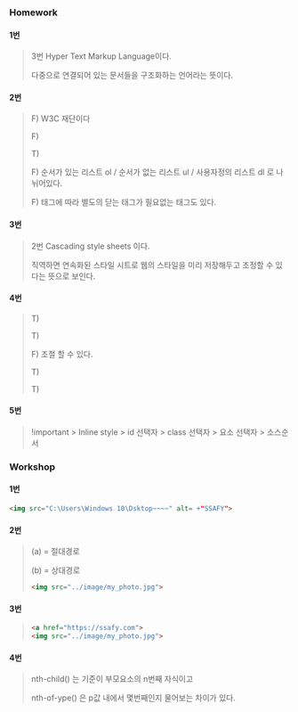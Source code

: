 ### Homework



#### 1번

> 3번 Hyper Text Markup Language이다.
>
> 다중으로 연결되어 있는 문서들을 구조화하는 언어라는 뜻이다.



#### 2번

> F) W3C 재단이다
>
> F) 
>
> T)
>
> F) 순서가 있는 리스트 ol / 순서가 없는 리스트 ul / 사용자정의 리스트 dl 로 나뉘어있다.
>
> F) 태그에 따라 별도의 닫는 태그가 필요없는 태그도 있다.



#### 3번

> 2번 Cascading style sheets 이다. 
>
> 직역하면 연속화된 스타일 시트로 웹의 스타일을 미리 저장해두고 조정할 수 있다는 뜻으로 보인다.



#### 4번

> T)
>
> T)
>
> F) 조절 할 수 있다.
>
> T)
>
> T) 



#### 5번

> !important > Inline style > id 선택자 > class 선택자 > 요소 선택자 > 소스순서



### Workshop



#### 1번

```html
<img src="C:\Users\Windows 10\Dsktop~~~~" alt= +"SSAFY">
```



#### 2번

> (a) = 절대경로
>
> (b) = 상대경로
>
> ```html
> <img src="../image/my_photo.jpg">
> ```



#### 3번

>```html
><a href="https://ssafy.com">
><img src="../image/my_photo.jpg">
>```



#### 4번

>nth-child() 는 기준이 부모요소의 n번째 자식이고
>
>nth-of-ype() 은 p값 내에서 몇번째인지 물어보는 차이가 있다.